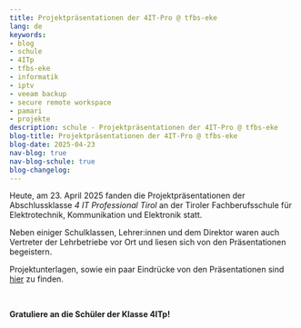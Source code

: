 ```yaml
---
title: Projektpräsentationen der 4IT-Pro @ tfbs-eke
lang: de
keywords:
- blog
- schule
- 4ITp
- tfbs-eke
- informatik
- iptv
- veeam backup
- secure remote workspace
- pamari
- projekte
description: schule - Projektpräsentationen der 4IT-Pro @ tfbs-eke
blog-title: Projektpräsentationen der 4IT-Pro @ tfbs-eke
blog-date: 2025-04-23
nav-blog: true
nav-blog-schule: true
blog-changelog:
---
```


Heute, am 23. April 2025 fanden die Projektpräsentationen der Abschlussklasse *4 IT Professional Tirol*
an der Tiroler Fachberufsschule für Elektrotechnik, Kommunikation und Elektronik statt.

Neben einiger Schulklassen, Lehrer:innen und dem Direktor waren auch Vertreter der Lehrbetriebe vor Ort
und liesen sich von den Präsentationen begeistern.

Projektunterlagen, sowie ein paar Eindrücke von den Präsentationen sind [hier](/schule/projekte/2024-25_lg3_4ITp.md) zu finden.

<br>

**Gratuliere an die Schüler der Klasse 4ITp!**

<br>

